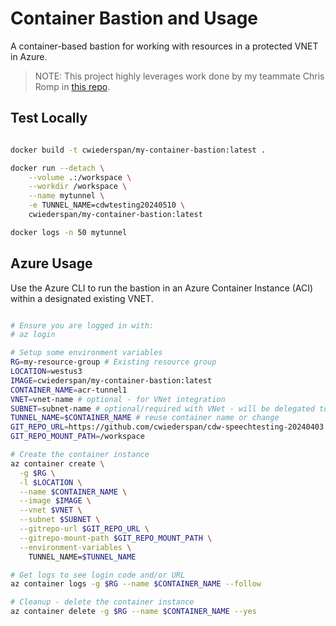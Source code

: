 # Container Bastion and Usage

A container-based bastion for working with resources in a protected VNET in Azure.

> NOTE: This project highly leverages work done by my teammate Chris Romp in [this repo](https://github.com/ChrisRomp/vscodetunnel).

## Test Locally

```bash

docker build -t cwiederspan/my-container-bastion:latest .

docker run --detach \
    --volume .:/workspace \
    --workdir /workspace \
    --name mytunnel \
    -e TUNNEL_NAME=cdwtesting20240510 \
    cwiederspan/my-container-bastion:latest

docker logs -n 50 mytunnel

```

## Azure Usage

Use the Azure CLI to run the bastion in an Azure Container Instance (ACI) within a designated existing VNET.

```bash

# Ensure you are logged in with:
# az login

# Setup some environment variables
RG=my-resource-group # Existing resource group
LOCATION=westus3
IMAGE=cwiederspan/my-container-bastion:latest
CONTAINER_NAME=acr-tunnel1
VNET=vnet-name # optional - for VNet integration
SUBNET=subnet-name # optional/required with VNet - will be delegated to ACI
TUNNEL_NAME=$CONTAINER_NAME # reuse container name or change
GIT_REPO_URL=https://github.com/cwiederspan/cdw-speechtesting-20240403.git
GIT_REPO_MOUNT_PATH=/workspace

# Create the container instance
az container create \
  -g $RG \
  -l $LOCATION \
  --name $CONTAINER_NAME \
  --image $IMAGE \
  --vnet $VNET \
  --subnet $SUBNET \
  --gitrepo-url $GIT_REPO_URL \
  --gitrepo-mount-path $GIT_REPO_MOUNT_PATH \
  --environment-variables \
    TUNNEL_NAME=$TUNNEL_NAME

# Get logs to see login code and/or URL
az container logs -g $RG --name $CONTAINER_NAME --follow

# Cleanup - delete the container instance
az container delete -g $RG --name $CONTAINER_NAME --yes

```

